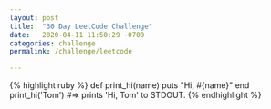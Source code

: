 ```yaml
---
layout: post
title:  "30 Day LeetCode Challenge"
date:   2020-04-11 11:50:29 -0700
categories: challenge
permalink: /challenge/leetcode

---
```


{% highlight ruby %}
def print_hi(name)
  puts "Hi, #{name}"
end
print_hi('Tom')
#=> prints 'Hi, Tom' to STDOUT.
{% endhighlight %}

